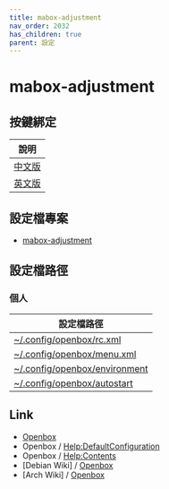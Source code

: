 ```yaml
---
title: mabox-adjustment
nav_order: 2032
has_children: true
parent: 設定
---
```



# mabox-adjustment


## 按鍵綁定

| 說明 |
| --- |
| [中文版](https://samwhelp.github.io/note-about-mabox/read/config/mabox-adjustment/keybind.html) |
| [英文版](https://github.com/samwhelp/mabox-adjustment/tree/main/project/mabox-adjustment-core/mabox-adjustment/asset/overlay/etc/skel/.config/openbox/share/doc/spec-keybind.md) |


## 設定檔專案

* [mabox-adjustment](https://github.com/samwhelp/mabox-adjustment/tree/main/project/mabox-adjustment-core/mabox-adjustment/asset/overlay/etc/skel/.config/openbox/)


## 設定檔路徑

### 個人

| 設定檔路徑 |
| --- |
| [~/.config/openbox/rc.xml](https://github.com/samwhelp/mabox-adjustment/tree/main/project/mabox-adjustment-core/mabox-adjustment/asset/overlay/etc/skel/.config/openbox/rc.xml) |
| [~/.config/openbox/menu.xml](https://github.com/samwhelp/mabox-adjustment/tree/main/project/mabox-adjustment-core/mabox-adjustment/asset/overlay/etc/skel/.config/openbox/menu.xml) |
| [~/.config/openbox/environment](https://github.com/samwhelp/mabox-adjustment/tree/main/project/mabox-adjustment-core/mabox-adjustment/asset/overlay/etc/skel/.config/openbox/environment) |
| [~/.config/openbox/autostart](https://github.com/samwhelp/mabox-adjustment/tree/main/project/mabox-adjustment-core/mabox-adjustment/asset/overlay/etc/skel/.config/openbox/autostart) |


## Link

* [Openbox](http://openbox.org/)
* Openbox / [Help:DefaultConfiguration](http://openbox.org/wiki/Help:DefaultConfiguration)
* Openbox / [Help:Contents](http://openbox.org/wiki/Help:Contents)
* [Debian Wiki] / [Openbox](https://wiki.debian.org/Openbox)
* [Arch Wiki] / [Openbox](https://wiki.archlinux.org/title/openbox)
